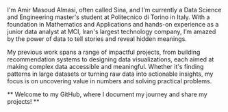 I'm Amir Masoud Almasi, often called Sina, and I'm currently a Data Science and Engineering master's student at Politecnico di Torino in Italy. With a foundation in Mathematics and Applications and hands-on experience as a junior data analyst at MCI, Iran's largest technology company, I’m amazed by the power of data to tell stories and reveal hidden meanings. 

My previous work spans a range of impactful projects, from building recommendation systems to designing data visualizations, each aimed at making complex data accessible and meaningful. Whether it's finding patterns in large datasets or turning raw data into actionable insights, my focus is on uncovering value in numbers and solving practical problems. 

** Welcome to my GitHub, where I document my journey and share my projects! **
